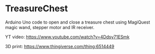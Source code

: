 # TreasureChest
Arduino Uno code to open and close a treasure chest using MagiQuest magic wand, stepper motor and IR receiver.

YT video: https://www.youtube.com/watch?v=4Ddsy71ESmk

3D print: https://www.thingiverse.com/thing:6514449
